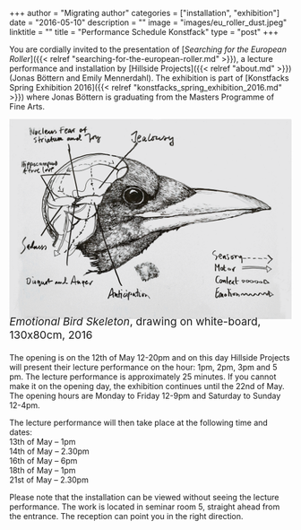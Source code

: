 +++
author = "Migrating author"
categories = ["installation", "exhibition"]
date = "2016-05-10"
description = ""
image = "images/eu_roller_dust.jpeg"
linktitle = ""
title = "Performance Schedule Konstfack"
type = "post"
+++

You are cordially invited to the presentation of [_Searching for the European Roller_]({{< relref "searching-for-the-european-roller.md" >}}), a lecture performance and installation by [Hillside Projects]({{< relref "about.md" >}}) (Jonas B&ouml;ttern and Emily Mennerdahl). The exhibition is part of [Konstfacks Spring Exhibition 2016]({{< relref "konstfacks_spring_exhibition_2016.md" >}}) where Jonas B&ouml;ttern is graduating from the Masters Programme of Fine Arts.

![Emotional Bird Skeleton, drawing on white-board, 130x80cm, 2016](/images/gallery/eu_roller_emotional_bird_skeleton.gif "Emotional Bird Skeleton")
<p style="font-size:1.2rem; margin-top: -25px;"><em>Emotional Bird Skeleton</em>, drawing on white-board, 130x80cm, 2016</p>

The opening is on the 12th of May 12-20pm and on this day Hillside Projects will present their lecture performance on the hour: 1pm, 2pm, 3pm and 5 pm. The lecture performance is approximately 25 minutes. If you cannot make it on the opening day, the exhibition continues until the 22nd of May. The opening hours are Monday to Friday 12-9pm and Saturday to Sunday 12-4pm.

The lecture performance will then take place at the following time and dates:<br/>
13th of May – 1pm<br/>
14th of May – 2.30pm<br/>
16th of May – 6pm<br/>
18th of May – 1pm<br/>
21st of May – 2.30pm<br/>

Please note that the installation can be viewed without seeing the lecture performance.
The work is located in seminar room 5, straight ahead from the entrance. The reception can point you in the right direction.
